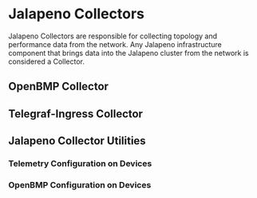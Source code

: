 # Jalapeno Collectors

Jalapeno Collectors are responsible for collecting topology and performance data from the network. Any Jalapeno infrastructure component that brings data into the Jalapeno cluster from the network is considered a Collector.

## OpenBMP Collector

## Telegraf-Ingress Collector

## Jalapeno Collector Utilities
### Telemetry Configuration on Devices
### OpenBMP Configuration on Devices

